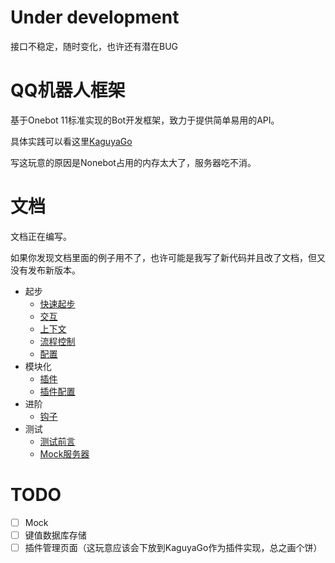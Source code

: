 

# Under development
接口不稳定，随时变化，也许还有潜在BUG

# QQ机器人框架
基于Onebot 11标准实现的Bot开发框架，致力于提供简单易用的API。

具体实践可以看这里[KaguyaGo](https://github.com/liwh011/KaguyaGo)

写这玩意的原因是Nonebot占用的内存太大了，服务器吃不消。

# 文档
文档正在编写。

如果你发现文档里面的例子用不了，也许可能是我写了新代码并且改了文档，但又没有发布新版本。


- 起步
    - [快速起步](./docs/get_started.md)
    - [交互](./docs/interact.md)
    - [上下文](./docs/context.md)
    - [流程控制](./docs/process_flow.md)
    - [配置](./docs/config.md)
- 模块化
    - [插件](./docs/plugin.md)
    - [插件配置](./docs/plug_config.md)
- 进阶
    - [钩子](./docs/hook.md)
- 测试
    - [测试前言](./docs/test_intro.md)
    - [Mock服务器](./docs/mock_server.md)

# TODO
- [ ] Mock
- [ ] 键值数据库存储
- [ ] 插件管理页面（这玩意应该会下放到KaguyaGo作为插件实现，总之画个饼）
